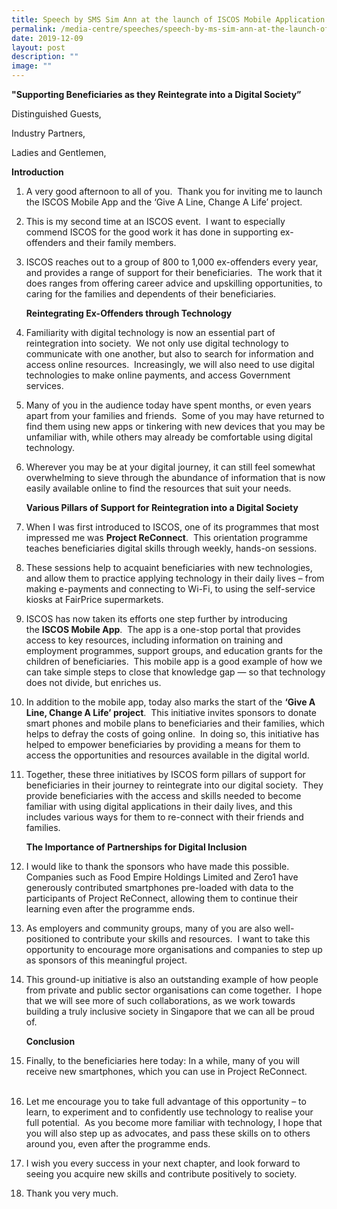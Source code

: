 ```yaml
---
title: Speech by SMS Sim Ann at the launch of ISCOS Mobile Application
permalink: /media-centre/speeches/speech-by-ms-sim-ann-at-the-launch-of-mobile-application/
date: 2019-12-09
layout: post
description: ""
image: ""
---
```

**"Supporting Beneficiaries as they Reintegrate into a Digital Society”**

Distinguished Guests,  
  
Industry Partners,  
  
Ladies and Gentlemen,   

**Introduction**  
  
1. A very good afternoon to all of you.  Thank you for inviting me to launch the ISCOS Mobile App and the ‘Give A Line, Change A Life’ project.   
  
2. This is my second time at an ISCOS event.  I want to especially commend ISCOS for the good work it has done in supporting ex-offenders and their family members.    
  
3. ISCOS reaches out to a group of 800 to 1,000 ex-offenders every year, and provides a range of support for their beneficiaries.  The work that it does ranges from offering career advice and upskilling opportunities, to caring for the families and dependents of their beneficiaries.  
  
    **Reintegrating Ex-Offenders through Technology**   
  
4. Familiarity with digital technology is now an essential part of reintegration into society.  We not only use digital technology to communicate with one another, but also to search for information and access online resources.  Increasingly, we will also need to use digital technologies to make online payments, and access Government services.    
  
5. Many of you in the audience today have spent months, or even years apart from your families and friends.  Some of you may have returned to find them using new apps or tinkering with new devices that you may be unfamiliar with, while others may already be comfortable using digital technology.    
  
6. Wherever you may be at your digital journey, it can still feel somewhat overwhelming to sieve through the abundance of information that is now easily available online to find the resources that suit your needs.  
  
    **Various Pillars of Support for Reintegration into a Digital Society**   
  
7. When I was first introduced to ISCOS, one of its programmes that most impressed me was **Project ReConnect**.  This orientation programme teaches beneficiaries digital skills through weekly, hands-on sessions.   
  
8. These sessions help to acquaint beneficiaries with new technologies, and allow them to practice applying technology in their daily lives – from making e-payments and connecting to Wi-Fi, to using the self-service kiosks at FairPrice supermarkets.   
  
9. ISCOS has now taken its efforts one step further by introducing the **ISCOS Mobile App**.  The app is a one-stop portal that provides access to key resources, including information on training and employment programmes, support groups, and education grants for the children of beneficiaries.  This mobile app is a good example of how we can take simple steps to close that knowledge gap — so that technology does not divide, but enriches us.   
  
10. In addition to the mobile app, today also marks the start of the **‘Give A Line, Change A Life’ project**.  This initiative invites sponsors to donate smart phones and mobile plans to beneficiaries and their families, which helps to defray the costs of going online.  In doing so, this initiative has helped to empower beneficiaries by providing a means for them to access the opportunities and resources available in the digital world.   
  
11. Together, these three initiatives by ISCOS form pillars of support for beneficiaries in their journey to reintegrate into our digital society.  They provide beneficiaries with the access and skills needed to become familiar with using digital applications in their daily lives, and this includes various ways for them to re-connect with their friends and families.  
  
    **The Importance of Partnerships for Digital Inclusion**  
  
12. I would like to thank the sponsors who have made this possible.  Companies such as Food Empire Holdings Limited and Zero1 have generously contributed smartphones pre-loaded with data to the participants of Project ReConnect, allowing them to continue their learning even after the programme ends.     
  
13. As employers and community groups, many of you are also well-positioned to contribute your skills and resources.  I want to take this opportunity to encourage more organisations and companies to step up as sponsors of this meaningful project.   
  
14. This ground-up initiative is also an outstanding example of how people from private and public sector organisations can come together.  I hope that we will see more of such collaborations, as we work towards building a truly inclusive society in Singapore that we can all be proud of.   
  
    **Conclusion**   
  
15. Finally, to the beneficiaries here today: In a while, many of you will receive new smartphones, which you can use in Project ReConnect.    
    
16. Let me encourage you to take full advantage of this opportunity – to learn, to experiment and to confidently use technology to realise your full potential.  As you become more familiar with technology, I hope that you will also step up as advocates, and pass these skills on to others around you, even after the programme ends.   
  
17. I wish you every success in your next chapter, and look forward to seeing you acquire new skills and contribute positively to society.   
  
18. Thank you very much.